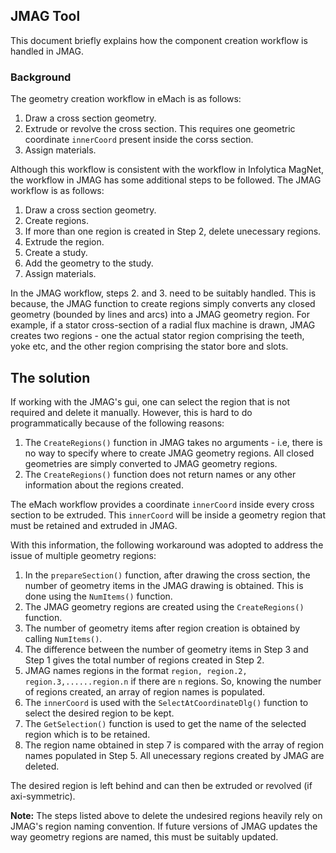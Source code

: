 ## JMAG Tool

This document briefly explains how the component creation workflow is handled in JMAG.

### Background
The geometry creation workflow in eMach is as follows:

1. Draw a cross section geometry.
2. Extrude or revolve the cross section. This requires one geometric coordinate `innerCoord` present inside the corss section. 
3. Assign materials.

Although this workflow is consistent with the workflow in Infolytica MagNet, the workflow in JMAG has some additional steps to be followed. The JMAG workflow is as follows:
1. Draw a cross section geometry.
2. Create regions.
3. If more than one region is created in Step 2, delete unecessary regions.
4. Extrude the region.
5. Create a study.
6. Add the geometry to the study.
7. Assign materials.

In the JMAG workflow, steps 2. and 3. need to be suitably handled. This is because, the JMAG function to create regions simply converts any closed geometry (bounded by lines and arcs) into a JMAG geometry region. 
For example, if a stator cross-section of a radial flux machine is drawn, JMAG creates two regions - one the actual stator region comprising the teeth, yoke etc, and the other region comprising the stator bore and slots.

## The solution
If working with the JMAG's gui, one can select the region that is not required and delete it manually. However, this is hard to do programmatically because of the following reasons:

1. The `CreateRegions()` function in JMAG takes no arguments - i.e, there is no way to specify where to create JMAG geometry regions. All closed geometries are simply converted to JMAG geometry regions.
2. The `CreateRegions()` function does not return names or any other information about the regions created. 

The eMach workflow provides a coordinate `innerCoord` inside every cross section to be extruded. This `innerCoord` will be inside a geometry region that must be retained and extruded in JMAG.

With this information, the following workaround was adopted to address the issue of multiple geometry regions:

1. In the `prepareSection()` function, after drawing the cross section, the number of geometry items in the JMAG drawing is obtained. This is done using the `NumItems()` function.
2. The JMAG geometry regions are created using the `CreateRegions()` function.
3. The number of geometry items after region creation is obtained by calling `NumItems()`.
4. The difference between the number of geometry items in Step 3 and Step 1 gives the total number of regions created in Step 2.
5. JMAG names regions in the format `region, region.2, region.3,......region.n` if there are `n` regions. So, knowing the number of regions created, an array of region names is populated.
6. The `innerCoord` is used with the `SelectAtCoordinateDlg()` function to select the desired region to be kept.
7. The `GetSelection()` function is used to get the name of the selected region which is to be retained.
8. The region name obtained in step 7 is compared with the array of region names populated in Step 5. All unecessary regions created by JMAG are deleted.

The desired region is left behind and can then be extruded or revolved (if axi-symmetric).

**Note:** The steps listed above to delete the undesired regions heavily rely on JMAG's region naming convention. If future versions of JMAG updates the way geometry regions are named, this must be suitably updated.

